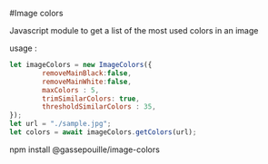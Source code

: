 #Image colors

Javascript module to get a list of the most used colors in an image

usage : 

```javascript
let imageColors = new ImageColors({
        removeMainBlack:false,
        removeMainWhite:false,
        maxColors : 5,
        trimSimilarColors: true,
        thresholdSimilarColors : 35,
});
let url = "./sample.jpg";
let colors = await imageColors.getColors(url);
```

npm install @gassepouille/image-colors